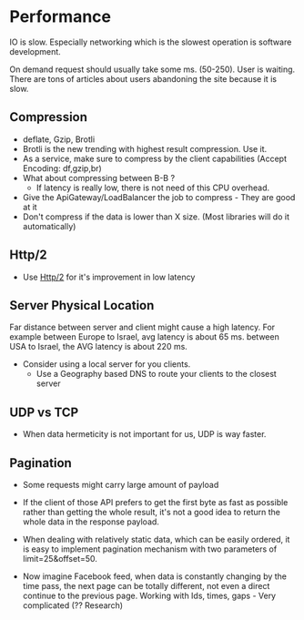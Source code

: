 # Performance

IO is slow. Especially networking which is the slowest operation is software development.

On demand request should usually take some ms. (50-250). User is waiting. There are tons of articles about users abandoning the site because it is slow.

## Compression

- deflate, Gzip, Brotli
- Brotli is the new trending with highest result compression. Use it.
- As a service, make sure to compress by the client capabilities (Accept Encoding: df,gzip,br)
- What about compressing between B-B ?
  - If latency is really low, there is not need of this CPU overhead.
- Give the ApiGateway/LoadBalancer the job to compress - They are good at it
- Don't compress if the data is lower than X size. (Most libraries will do it automatically)

## Http/2

- Use [Http/2](Protocols/Http.md) for it's improvement in low latency

## Server Physical Location

Far distance between server and client might cause a high latency.
For example between Europe to Israel, avg latency is about 65 ms. between USA to Israel, the AVG latency is about 220 ms.

- Consider using a local server for you clients.
  - Use a Geography based DNS to route your clients to the closest server

## UDP vs TCP

- When data hermeticity is not important for us, UDP is way faster.

## Pagination

- Some requests might carry large amount of payload
- If the client of those API prefers to get the first byte as fast as possible rather than getting the whole result, it's not a good idea to return the whole data in the response payload.

- When dealing with relatively static data, which can be easily ordered, it is easy to implement pagination mechanism with two parameters of limit=25&offset=50.
- Now imagine Facebook feed, when data is constantly changing by the time pass, the next page can be totally different, not even a direct continue to the previous page. Working with Ids, times, gaps - Very complicated (?? Research)
